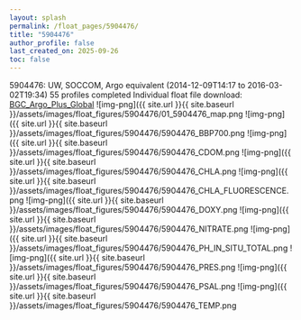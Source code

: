```yaml
---
layout: splash
permalink: /float_pages/5904476/
title: "5904476"
author_profile: false
last_created_on: 2025-09-26
toc: false
---
```

 
5904476: UW, SOCCOM, Argo equivalent (2014-12-09T14:17 to 2016-03-02T19:34)
55 profiles completed
Individual float file download: [BGC_Argo_Plus_Global](https://ftp.soest.hawaii.edu/bgc_argo_plus/Individual_Floats/outliers_removed/5904476_Sprof_processed.nc)
![img-png]({{ site.url }}{{ site.baseurl }}/assets/images/float_figures/5904476/01_5904476_map.png
![img-png]({{ site.url }}{{ site.baseurl }}/assets/images/float_figures/5904476/5904476_BBP700.png
![img-png]({{ site.url }}{{ site.baseurl }}/assets/images/float_figures/5904476/5904476_CDOM.png
![img-png]({{ site.url }}{{ site.baseurl }}/assets/images/float_figures/5904476/5904476_CHLA.png
![img-png]({{ site.url }}{{ site.baseurl }}/assets/images/float_figures/5904476/5904476_CHLA_FLUORESCENCE.png
![img-png]({{ site.url }}{{ site.baseurl }}/assets/images/float_figures/5904476/5904476_DOXY.png
![img-png]({{ site.url }}{{ site.baseurl }}/assets/images/float_figures/5904476/5904476_NITRATE.png
![img-png]({{ site.url }}{{ site.baseurl }}/assets/images/float_figures/5904476/5904476_PH_IN_SITU_TOTAL.png
![img-png]({{ site.url }}{{ site.baseurl }}/assets/images/float_figures/5904476/5904476_PRES.png
![img-png]({{ site.url }}{{ site.baseurl }}/assets/images/float_figures/5904476/5904476_PSAL.png
![img-png]({{ site.url }}{{ site.baseurl }}/assets/images/float_figures/5904476/5904476_TEMP.png
